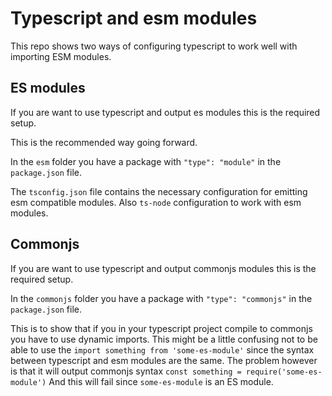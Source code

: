 # Typescript and esm modules

This repo shows two ways of configuring typescript to work well with importing ESM modules.

## ES modules

If you are want to use typescript and output es modules this is the required setup.

This is the recommended way going forward.

In the `esm` folder you have a package with `"type": "module"` in the `package.json` file.

The `tsconfig.json` file contains the necessary configuration for emitting esm compatible modules. Also `ts-node` configuration to work with esm modules.

## Commonjs

If you are want to use typescript and output commonjs modules this is the required setup.

In the `commonjs` folder you have a package with `"type": "commonjs"` in the `package.json` file.

This is to show that if you in your typescript project compile to commonjs you have to use dynamic imports. This might be a little confusing not to be able to use the `import something from 'some-es-module'` since the syntax between typescript and esm modules are the same. The problem however is that it will output commonjs syntax `const something = require('some-es-module')` And this will fail since `some-es-module` is an ES module.
